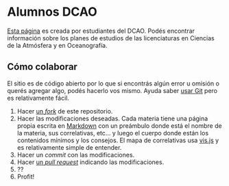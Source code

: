 # Alumnos DCAO

[Esta página](https://alumnosdcao.github.io/) es creada por estudiantes del DCAO. Podés encontrar información sobre los planes de estudios de las licenciaturas en Ciencias de la Atmósfera y en Oceanografía.

## Cómo colaborar

El sitio es de código abierto por lo que si encontrás algún error u omisión o querés agregar algo, podés hacerlo vos mismo. Ayuda saber [usar Git](http://rogerdudler.github.io/git-guide/index.es.html) pero es relativamente fácil.

1. Hacer [un *fork*](https://github.com/alumnosdcao/alumnosdcao.github.io/fork) de este repositorio.
2. Hacer las modificaciones deseadas.
  Cada materia tiene una página propia escrita en [Markdown](https://www.arturogoga.com/tutorial-markdown-manera-simple-de-crear-texto-con-formato-especiales/) con un preámbulo donde está el nombre de la materia, sus correlativas, etc... y luego el cuerpo donde están los contenidos mínimos y los consejos. 
  El mapa de correlativas usa [vis.js](http://visjs.org) y es relativamente simple de entender. 
3. Hacer un *commit* con las modificaciones.
4. Hacer [un *pull request*](https://github.com/alumnosdcao/alumnosdcao.github.io/pulls) indicando las modificaciones.
5. ??
6. Profit! 
